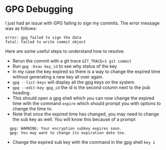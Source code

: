 # GPG Debugging
I just had an issue with GPG failing to sign my commits. The error message was as follows:

```
error: gpg failed to sign the data
fatal: failed to write commit object
```

Here are some useful steps to understand how to resolve.
* Rerun the commit with a git trace `GIT_TRACE=1 git commit`
* Run `gpg -bsau key_id` to see why status of the key
* In my case the key expired so there is a way to change the expired time without generating a new
  key all over again.
* `gpg --list-keys` will display all the gpg keys on the system.
* `gpg --edit-key gpg_id` the id is the second column next to the pub heading.
* This should open a gpg shell which you can now change the expired time with the command `expire`
  which should prompt you with options to change the time to.
* Note that once the expired time has changed, you may need to change the sub key as well. You will
  know this because of a prompt

```
  gpg: WARNING: Your encryption subkey expires soon.
  gpg: You may want to change its expiration date too.
```

* Change the expired sub key with the command in the gpg shell `key 1`


